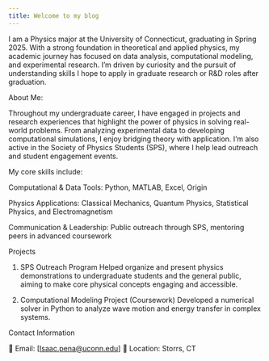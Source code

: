 ```yaml
---
title: Welcome to my blog
---
```

I am a Physics major at the University of Connecticut, graduating in Spring 2025. With a strong foundation in theoretical and applied physics, my academic journey has focused on data analysis, computational modeling, and experimental research. I’m driven by curiosity and the pursuit of understanding skills I hope to apply in graduate research or R&D roles after graduation.

About Me:

Throughout my undergraduate career, I have engaged in projects and research experiences that highlight the power of physics in solving real-world problems. From analyzing experimental data to developing computational simulations, I enjoy bridging theory with application. I’m also active in the Society of Physics Students (SPS), where I help lead outreach and student engagement events.

My core skills include:

Computational & Data Tools: Python, MATLAB, Excel, Origin

Physics Applications: Classical Mechanics, Quantum Physics, Statistical Physics, and Electromagnetism

Communication & Leadership: Public outreach through SPS, mentoring peers in advanced coursework

Projects
1. SPS Outreach Program
Helped organize and present physics demonstrations to undergraduate students and the general public, aiming to make core physical concepts engaging and accessible.

2. Computational Modeling Project (Coursework)
Developed a numerical solver in Python to analyze wave motion and energy transfer in complex systems.

Contact Information

📧 Email: [Isaac.pena@uconn.edu]
📍 Location: Storrs, CT
